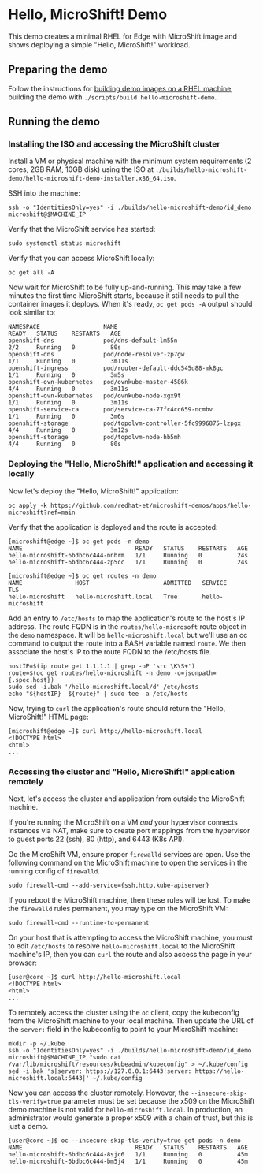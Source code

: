 # Hello, MicroShift! Demo

This demo creates a minimal RHEL for Edge with MicroShift image and shows deploying a simple "Hello, MicroShift!" workload.

## Preparing the demo

Follow the instructions for [building demo images on a RHEL machine](https://github.com/redhat-et/microshift-demos/tree/main/README.md), building the demo with `./scripts/build hello-microshift-demo`.

## Running the demo
### Installing the ISO and accessing the MicroShift cluster

Install a VM or physical machine with the minimum system requirements (2 cores, 2GB RAM, 10GB disk) using the ISO at `./builds/hello-microshift-demo/hello-microshift-demo-installer.x86_64.iso`.

SSH into the machine:

    ssh -o "IdentitiesOnly=yes" -i ./builds/hello-microshift-demo/id_demo microshift@$MACHINE_IP

Verify that the MicroShift service has started:

    sudo systemctl status microshift

Verify that you can access MicroShift locally:

    oc get all -A

Now wait for MicroShift to be fully up-and-running. This may take a few minutes the first time MicroShift starts, because it still needs to pull the container images it deploys. When it's ready, `oc get pods -A` output should look similar to:

    NAMESPACE                  NAME                                      READY   STATUS    RESTARTS   AGE
    openshift-dns              pod/dns-default-lm55n                     2/2     Running   0          80s
    openshift-dns              pod/node-resolver-zp7gw                   1/1     Running   0          3m11s
    openshift-ingress          pod/router-default-ddc545d88-mk8gc        1/1     Running   0          3m5s
    openshift-ovn-kubernetes   pod/ovnkube-master-4586k                  4/4     Running   0          3m11s
    openshift-ovn-kubernetes   pod/ovnkube-node-xgx9t                    1/1     Running   0          3m11s
    openshift-service-ca       pod/service-ca-77fc4cc659-ncmbv           1/1     Running   0          3m6s
    openshift-storage          pod/topolvm-controller-5fc9996875-lzpgx   4/4     Running   0          3m12s
    openshift-storage          pod/topolvm-node-hb5mh                    4/4     Running   0          80s

### Deploying the "Hello, MicroShift!" application and accessing it locally

Now let's deploy the "Hello, MicroShift!" application:

    oc apply -k https://github.com/redhat-et/microshift-demos/apps/hello-microshift?ref=main

Verify that the application is deployed and the route is accepted:

    [microshift@edge ~]$ oc get pods -n demo
    NAME                                READY   STATUS    RESTARTS   AGE
    hello-microshift-6bdbc6c444-nnhrm   1/1     Running   0          24s
    hello-microshift-6bdbc6c444-zp5cc   1/1     Running   0          24s

    [microshift@edge ~]$ oc get routes -n demo
    NAME               HOST                     ADMITTED   SERVICE            TLS
    hello-microshift   hello-microshift.local   True       hello-microshift

Add an entry to `/etc/hosts` to map the application's route to the host's IP address. The route FQDN is in the `routes/hello-microsoft` route object in the `demo` namespace. It will be `hello-microshift.local` but we'll use an oc command to output the route into a BASH variable named `route`. We then associate the host's IP to the route FQDN to the /etc/hosts file.

    hostIP=$(ip route get 1.1.1.1 | grep -oP 'src \K\S+')
    route=$(oc get routes/hello-microshift -n demo -o=jsonpath={.spec.host})
    sudo sed -i.bak '/hello-microshift.local/d' /etc/hosts
    echo "${hostIP}  ${route}" | sudo tee -a /etc/hosts

Now, trying to `curl` the application's route should return the "Hello, MicroShift!" HTML page:

    [microshift@edge ~]$ curl http://hello-microshift.local
    <!DOCTYPE html>
    <html>
    ...

### Accessing the cluster and "Hello, MicroShift!" application remotely

Next, let's access the cluster and application from outside the MicroShift machine.

If you're running the MicroShift on a VM _and_ your hypervisor connects instances via NAT, make sure to create port mappings from the hypervisor to guest ports 22 (ssh), 80 (http), and 6443 (K8s API).

Oo the MicroShift VM, ensure proper `firewalld` services are open. Use the following command on the MicroShift machine to open the services in the running config of `firewalld`.

    sudo firewall-cmd --add-service={ssh,http,kube-apiserver}

If you reboot the MicroShift machine, then these rules will be lost. To make the `firewalld` rules permanent, you may type on the MicroShift VM:

    sudo firewall-cmd --runtime-to-permanent

On your host that is attempting to access the MicroShift machine, you must to edit `/etc/hosts` to resolve `hello-microshift.local` to the MicroShift machine's IP, then you can `curl` the route and also access the page in your browser:

    [user@core ~]$ curl http://hello-microshift.local
    <!DOCTYPE html>
    <html>
    ...

To remotely access the cluster using the `oc` client, copy the kubeconfig from the MicroShift machine to your local machine. Then update the URL of the `server:` field in the kubeconfig to point to your MicroShift machine:

    mkdir -p ~/.kube
    ssh -o "IdentitiesOnly=yes" -i ./builds/hello-microshift-demo/id_demo microshift@$MACHINE_IP "sudo cat /var/lib/microshift/resources/kubeadmin/kubeconfig" > ~/.kube/config
    sed -i.bak 's|server: https://127.0.0.1:6443|server: https://hello-microshift.local:6443|' ~/.kube/config

Now you can access the cluster remotely. However, the `--insecure-skip-tls-verify=true` parameter must be set because the x509 on the MicroShift demo machine is not valid for `hello-microshift.local`. In production, an administrator would generate a proper x509 with a chain of trust, but this is just a demo.

    [user@core ~]$ oc --insecure-skip-tls-verify=true get pods -n demo
    NAME                                READY   STATUS    RESTARTS   AGE
    hello-microshift-6bdbc6c444-8sjc6   1/1     Running   0          45m
    hello-microshift-6bdbc6c444-bm5j4   1/1     Running   0          45m
